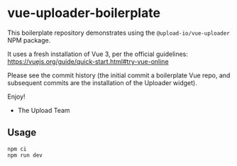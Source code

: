# vue-uploader-boilerplate

This boilerplate repository demonstrates using the `@upload-io/vue-uploader` NPM package.

It uses a fresh installation of Vue 3, per the official guidelines: https://vuejs.org/guide/quick-start.html#try-vue-online

Please see the commit history (the initial commit a boilerplate Vue repo, and subsequent commits are the installation of the Uploader widget).

Enjoy!

- The Upload Team

## Usage

```
npm ci
npm run dev
```